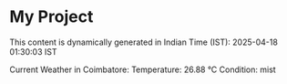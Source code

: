 # My Project

This content is dynamically generated in Indian Time (IST): 2025-04-18 01:30:03 IST


Current Weather in Coimbatore:
Temperature: 26.88 °C
Condition: mist
